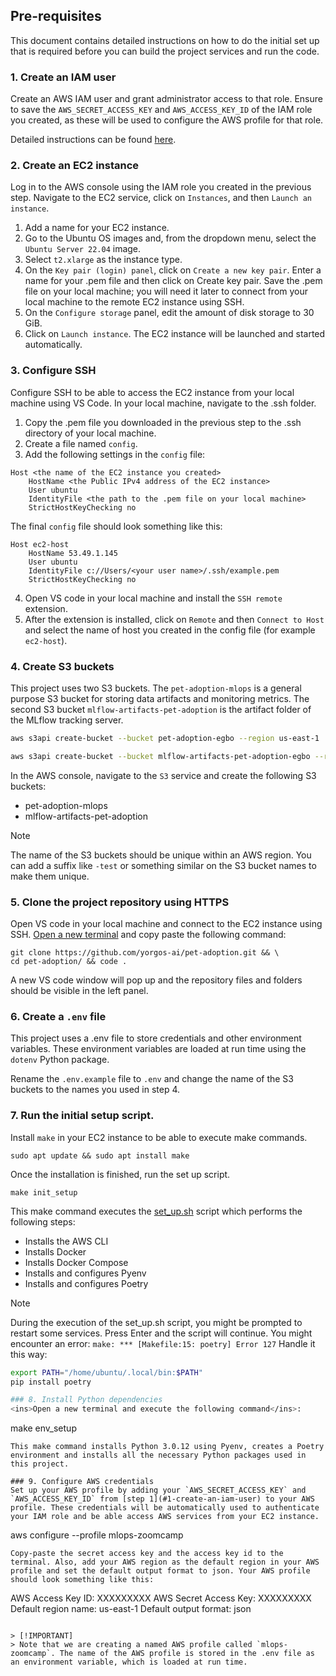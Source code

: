 ## Pre-requisites

This document contains detailed instructions on how to do the initial set up that is required before you can build the project services and run the code.

### 1. Create an IAM user
Create an AWS IAM user and grant administrator access to that role. Ensure to save the `AWS_SECRET_ACCESS_KEY` and `AWS_ACCESS_KEY_ID` of the IAM role you created, as these will be used to configure the AWS profile for that role.

Detailed instructions can be found [here](https://docs.aws.amazon.com/IAM/latest/UserGuide/id_users_create.html).

### 2. Create an EC2 instance
Log in to the AWS console using the IAM role you created in the previous step. Navigate to the EC2 service, click on `Instances`, and then `Launch an instance`.
1. Add a name for your EC2 instance.
2. Go to the Ubuntu OS images and, from the dropdown menu, select the `Ubuntu Server 22.04` image.
3. Select `t2.xlarge` as the instance type.
4. On the `Key pair (login) panel`, click on `Create a new key pair`. Enter a name for your .pem file and then click on Create key pair. Save the .pem file on your local machine; you will need it later to connect from your local machine to the remote EC2 instance using SSH.
5. On the `Configure storage` panel, edit the amount of disk storage to 30 GiB.
6. Click on `Launch instance`. The EC2 instance will be launched and started automatically.

### 3. Configure SSH
Configure SSH to be able to access the EC2 instance from your local machine using VS Code.
In your local machine, navigate to the .ssh folder.

1. Copy the .pem file you downloaded in the previous step to the .ssh directory of your local machine.
2. Create a file named `config`.
3. Add the following settings in the `config` file:
```
Host <the name of the EC2 instance you created>
    HostName <the Public IPv4 address of the EC2 instance>
    User ubuntu
    IdentityFile <the path to the .pem file on your local machine>
    StrictHostKeyChecking no
```
The final `config` file should look something like this:
```
Host ec2-host
    HostName 53.49.1.145
    User ubuntu
    IdentityFile c://Users/<your user name>/.ssh/example.pem
    StrictHostKeyChecking no
```

4. Open VS code in your local machine and install the `SSH remote` extension.
5. After the extension is installed, click on `Remote` and then `Connect to Host` and select the name of host you created in the config file (for example `ec2-host`).

### 4. Create S3 buckets
This project uses two S3 buckets. The `pet-adoption-mlops` is a general purpose S3 bucket for storing data artifacts and monitoring metrics. The second S3 bucket `mlflow-artifacts-pet-adoption` is the artifact folder of the MLflow tracking server.

```bash
aws s3api create-bucket --bucket pet-adoption-egbo --region us-east-1

aws s3api create-bucket --bucket mlflow-artifacts-pet-adoption-egbo --region us-east-1
```

In the AWS console, navigate to the `S3` service and create the following S3 buckets:
- pet-adoption-mlops
- mlflow-artifacts-pet-adoption

> [!NOTE]
> The name of the S3 buckets should be unique within an AWS region. You can add a suffix like `-test` or something similar on the S3 bucket names to make them unique.

### 5. Clone the project repository using HTTPS

Open VS code in your local machine and connect to the EC2 instance using SSH.
<ins>Open a new terminal</ins> and copy paste the following command:

```
git clone https://github.com/yorgos-ai/pet-adoption.git && \
cd pet-adoption/ && code .
```
A new VS code window will pop up and the repository files and folders should be visible in the left panel.

### 6. Create a `.env` file
This project uses a .env file to store credentials and other environment variables. These environment variables are loaded at run time using the `dotenv` Python package.

Rename the `.env.example` file to `.env` and change the name of the S3 buckets to the names you used in step 4.

### 7. Run the initial setup script.
Install `make` in your EC2 instance to be able to execute make commands.
```
sudo apt update && sudo apt install make
```

Once the installation is finished, run the set up script.
```
make init_setup
```

This make command executes the [set_up.sh](pet_adoption/scripts/set_up.sh) script which performs the following steps:
- Installs the AWS CLI
- Installs Docker
- Installs Docker Compose
- Installs and configures Pyenv
- Installs and configures Poetry

> [!NOTE]
> During the execution of the set_up.sh script, you might be prompted to restart some services. Press Enter and the script will continue.
You might encounter an error:
`make: *** [Makefile:15: poetry] Error 127`
Handle it this way:
```bash
export PATH="/home/ubuntu/.local/bin:$PATH"
pip install poetry

### 8. Install Python dependencies
<ins>Open a new terminal and execute the following command</ins>:
```
make env_setup
```
This make command installs Python 3.0.12 using Pyenv, creates a Poetry environment and installs all the necessary Python packages used in this project.

### 9. Configure AWS credentials
Set up your AWS profile by adding your `AWS_SECRET_ACCESS_KEY` and `AWS_ACCESS_KEY_ID` from [step 1](#1-create-an-iam-user) to your AWS profile. These credentials will be automatically used to authenticate your IAM role and be able access AWS services from your EC2 instance.

```
aws configure --profile mlops-zoomcamp
```
Copy-paste the secret access key and the access key id to the terminal. Also, add your AWS region as the default region in your AWS profile and set the default output format to json. Your AWS profile should look something like this:
```
AWS Access Key ID: XXXXXXXXX
AWS Secret Access Key: XXXXXXXXX
Default region name: us-east-1
Default output format: json
```

> [!IMPORTANT]
> Note that we are creating a named AWS profile called `mlops-zoomcamp`. The name of the AWS profile is stored in the .env file as an environment variable, which is loaded at run time.
